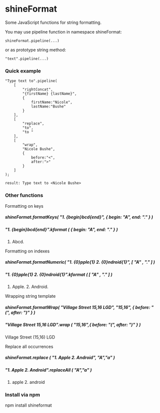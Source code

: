 shineFormat
===========

Some JavaScript functions for string formatting.

You may use pipeline function in namespace shineFormat:

```
shineFormat.pipeline(...)
```

or as prototype string method:

```
"text".pipeline(...)
```

### Quick example

```
"Type text to".pipeline(
	[
		"rightConcat",
		"{firstName} {lastName}",
		{
			firstName:"Nicole",
			lastName:"Bushe"
		}
	],
	[
		"replace",
		"to",
		"to "
	],
	[
		"wrap",
		"Nicole Bushe",
		{
			before:"<",
			after:">"
		}
	]
);

result: Type text to <Nicole Bushe>
```

### Other functions

Formatting on keys

##### shineFormat.formatKeys( "1. {begin}bcd{end}", { begin: "A", end: "." } )
##### "1. {begin}bcd{end}".kformat ( { begin: "A", end: "." } )
1. Abcd.

Formatting on indexes

##### shineFormat.formatNumeric( "1. {0}pple{1} 2. {0}ndroid{1}", [ "A" , "." ] )
##### "1. {0}pple{1} 2. {0}ndroid{1}".kformat ( [ "A" , "." ] )
1. Apple. 2. Android.

Wrapping string template 

##### shineFormat.formatWrap( "Village Street 15,16 LGD", "15,16", { before: "(", after: ")" } )
##### "Village Street 15,16 LGD".wrap ( "15,16",{ before: "(", after: ")" } )
Village Street (15,16) LGD

Replace all occurrences

##### shineFormat.replace ( "1. Apple 2. Android", "A","a" )
##### "1. Apple 2. Android".replaceAll ( "A","a" )
1. apple 2. android

### Install via npm
npm install shineformat